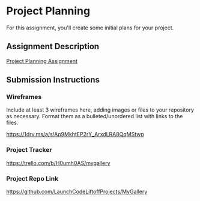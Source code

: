 # Project Planning
For this assignment, you'll create some initial plans for your project.

## Assignment Description
[Project Planning Assignment](https://education.launchcode.org/liftoff/modules/assignments/project-planning)

## Submission Instructions

### Wireframes

Include at least 3 wireframes here, adding images or files to your repository as necessary. Format them as a bulleted/unordered list with links to the files.

https://1drv.ms/a/s!Ap9MkhtEP2rY_ArxdLRA8QqMStwp

### Project Tracker

https://trello.com/b/H0umh0AS/mygallery

### Project Repo Link

https://github.com/LaunchCodeLiftoffProjects/MyGallery
